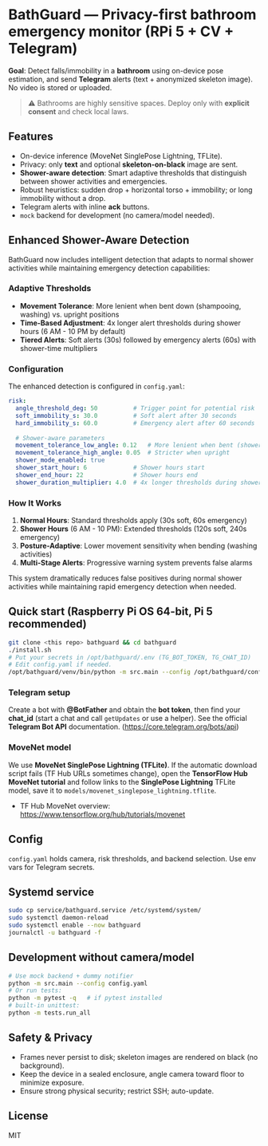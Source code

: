 # BathGuard — Privacy-first bathroom emergency monitor (RPi 5 + CV + Telegram)

**Goal**: Detect falls/immobility in a **bathroom** using on-device pose estimation, and send **Telegram** alerts (text + anonymized skeleton image). No video is stored or uploaded.

> ⚠️ Bathrooms are highly sensitive spaces. Deploy only with **explicit consent** and check local laws.

## Features
- On-device inference (MoveNet SinglePose Lightning, TFLite).
- Privacy: only **text** and optional **skeleton-on-black** image are sent.
- **Shower-aware detection**: Smart adaptive thresholds that distinguish between shower activities and emergencies.
- Robust heuristics: sudden drop + horizontal torso + immobility; or long immobility without a drop.
- Telegram alerts with inline **ack** buttons.
- `mock` backend for development (no camera/model needed).

## Enhanced Shower-Aware Detection

BathGuard now includes intelligent detection that adapts to normal shower activities while maintaining emergency detection capabilities:

### Adaptive Thresholds
- **Movement Tolerance**: More lenient when bent down (shampooing, washing) vs. upright positions
- **Time-Based Adjustment**: 4x longer alert thresholds during shower hours (6 AM - 10 PM by default)
- **Tiered Alerts**: Soft alerts (30s) followed by emergency alerts (60s) with shower-time multipliers

### Configuration
The enhanced detection is configured in `config.yaml`:

```yaml
risk:
  angle_threshold_deg: 50          # Trigger point for potential risk
  soft_immobility_s: 30.0          # Soft alert after 30 seconds
  hard_immobility_s: 60.0          # Emergency alert after 60 seconds
  
  # Shower-aware parameters
  movement_tolerance_low_angle: 0.12   # More lenient when bent (shower activities)
  movement_tolerance_high_angle: 0.05  # Stricter when upright
  shower_mode_enabled: true
  shower_start_hour: 6             # Shower hours start
  shower_end_hour: 22              # Shower hours end
  shower_duration_multiplier: 4.0  # 4x longer thresholds during shower hours
```

### How It Works
1. **Normal Hours**: Standard thresholds apply (30s soft, 60s emergency)
2. **Shower Hours** (6 AM - 10 PM): Extended thresholds (120s soft, 240s emergency)
3. **Posture-Adaptive**: Lower movement sensitivity when bending (washing activities)
4. **Multi-Stage Alerts**: Progressive warning system prevents false alarms

This system dramatically reduces false positives during normal shower activities while maintaining rapid emergency detection when needed.

## Quick start (Raspberry Pi OS 64-bit, Pi 5 recommended)
```bash
git clone <this repo> bathguard && cd bathguard
./install.sh
# Put your secrets in /opt/bathguard/.env (TG_BOT_TOKEN, TG_CHAT_ID)
# Edit config.yaml if needed.
/opt/bathguard/venv/bin/python -m src.main --config /opt/bathguard/config.yaml
```

### Telegram setup
Create a bot with **@BotFather** and obtain the **bot token**, then find your **chat_id** (start a chat and call `getUpdates` or use a helper). See the official **Telegram Bot API** documentation. (https://core.telegram.org/bots/api)

### MoveNet model
We use **MoveNet SinglePose Lightning (TFLite)**. If the automatic download script fails (TF Hub URLs sometimes change), open the **TensorFlow Hub MoveNet tutorial** and follow links to the **SinglePose Lightning** TFLite model, save it to `models/movenet_singlepose_lightning.tflite`.
- TF Hub MoveNet overview: https://www.tensorflow.org/hub/tutorials/movenet

## Config
`config.yaml` holds camera, risk thresholds, and backend selection. Use env vars for Telegram secrets.

## Systemd service
```bash
sudo cp service/bathguard.service /etc/systemd/system/
sudo systemctl daemon-reload
sudo systemctl enable --now bathguard
journalctl -u bathguard -f
```

## Development without camera/model
```bash
# Use mock backend + dummy notifier
python -m src.main --config config.yaml
# Or run tests:
python -m pytest -q   # if pytest installed
# built-in unittest:
python -m tests.run_all
```

## Safety & Privacy
- Frames never persist to disk; skeleton images are rendered on black (no background).
- Keep the device in a sealed enclosure, angle camera toward floor to minimize exposure.
- Ensure strong physical security; restrict SSH; auto-update.

## License
MIT